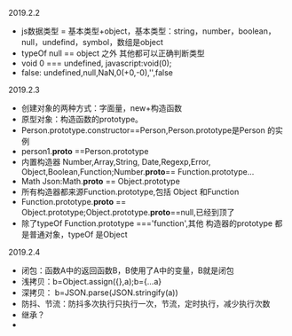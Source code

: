 2019.2.2
+ js数据类型 = 基本类型+object，基本类型：string，number，boolean，null，undefind，symbol，数组是object
+ typeOf null == object 之外 其他都可以正确判断类型
+ void 0 === undefined, javascript:void(0);
+ false: undefined,null,NaN,0(+0,-0),'',false

2019.2.3
+ 创建对象的两种方式：字面量，new+构造函数
+ 原型对象：构造函数的prototype。
+ Person.prototype.constructor==Person,Person.prototype是Person 的实例
+ person1.__proto__ ==Person.prototype
+ 内置构造器 Number,Array,String, Date,Regexp,Error, Object,Boolean,Function;Number.__proto__== Function.prototype...
+ Math Json:Math.__proto__ == Object.prototype
+ 所有构造器都来源Function.prototype,包括 Object 和Function
+ Function.prototype.__proto__ == Object.prototype;Object.prototype.__proto__==null,已经到顶了
+ 除了typeOf Function.prototype ==='function',其他 构造器的prototype 都是普通对象，typeOf 是Object

2019.2.4
+ 闭包：函数A中的返回函数B，B使用了A中的变量，B就是闭包
+ 浅拷贝：b=Object.assign({},a);b={...a}
+ 深拷贝： b=JSON.parse(JSON.stringify(a))
+ 防抖、节流：防抖多次执行只执行一次，节流，定时执行，减少执行次数
+ 继承？
+ 
